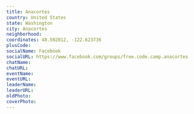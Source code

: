 ```yaml
---
title: Anacortes
country: United States
state: Washington
city: Anacortes
neighborhood: 
coordinates: 48.502012, -122.623736
plusCode:
socialName: Facebook
socialURL: https://www.facebook.com/groups/free.code.camp.anacortes
chatName:
chatURL:
eventName:
eventURL:
leaderName:
leaderURL:
oldPhoto: 
coverPhoto:
---
```

